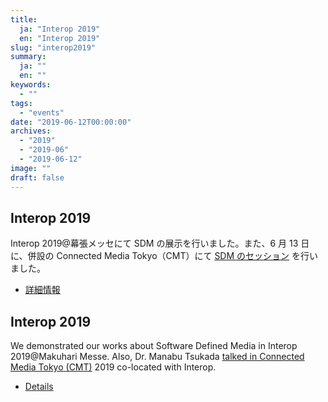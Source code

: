 ```yaml
---
title:
  ja: "Interop 2019"
  en: "Interop 2019"
slug: "interop2019"
summary:
  ja: ""
  en: ""
keywords:
  - ""
tags:
  - "events"
date: "2019-06-12T00:00:00"
archives:
  - "2019"
  - "2019-06"
  - "2019-06-12"
image: ""
draft: false
---
```


<!-- 日本語記事ここから -->
<section lang="ja" v-if="$context.locale === 'ja-jp'">

# Interop 2019

Interop 2019@幕張メッセにて SDM の展示を行いました。また、6 月 13 日に、併設の Connected Media Tokyo（CMT）にて [SDM のセッション](https://tlab.hongo.wide.ad.jp/2019/05/10/connected-media-tokyo-cmt-2019%e3%81%ab%e3%81%a6%e8%ac%9b%e6%bc%94/) を行いました。

- [詳細情報](https://tlab.hongo.wide.ad.jp/2019/05/14/interop%e6%9d%b1%e4%ba%ac2019%e3%81%ab%e3%81%a6%e7%a0%94%e7%a9%b6%e6%88%90%e6%9e%9c%e3%82%92%e5%b1%95%e7%a4%ba/)

</section>
<!-- 日本語記事ここまで -->

<!-- English article start -->
<section lang="en" v-else>

# Interop 2019

We demonstrated our works about Software Defined Media in Interop 2019@Makuhari Messe. Also, Dr. Manabu Tsukada [talked in Connected Media Tokyo (CMT)](https://tlab.hongo.wide.ad.jp/2019/05/10/talk-in-connected-media-tokyo-cmt-2019/) 2019 co-located with Interop.

- [Details](https://tlab.hongo.wide.ad.jp/2019/05/14/demonstration-in-interop-tokyo-2019/)

</section>
<!-- English article end -->
